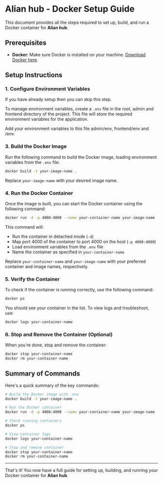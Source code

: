 
# Alian hub - Docker Setup Guide

This document provides all the steps required to set up, build, and run a Docker container for **Alian hub**.

## Prerequisites

- **Docker**: Make sure Docker is installed on your machine. [Download Docker here](https://docs.docker.com/get-docker/).

## Setup Instructions

### 1. Configure Environment Variables

If you have already setup then you can skip this step.

To manage environment variables, create a `.env` file in the root, admin and frontend directory of the project. This file will store the required environment variables for the application.

Add your environment variables to this file admin/env, frontend/env and /env.

### 3. Build the Docker Image

Run the following command to build the Docker image, loading environment variables from the `.env` file:

```bash
docker build -t your-image-name .
```

Replace `your-image-name` with your desired image name.

### 4. Run the Docker Container

Once the image is built, you can start the Docker container using the following command:

```bash
docker run -d -p 4000:4000 --name your-container-name your-image-name
```

This command will:

- Run the container in detached mode (`-d`)
- Map port 4000 of the container to port 4000 on the host (`-p 4000:4000`)
- Load environment variables from the `.env` file
- Name the container as specified in `your-container-name`

Replace `your-container-name` and `your-image-name` with your preferred container and image names, respectively.

### 5. Verify the Container

To check if the container is running correctly, use the following command:

```bash
docker ps
```

You should see your container in the list. To view logs and troubleshoot, use:

```bash
docker logs your-container-name
```

### 6. Stop and Remove the Container (Optional)

When you're done, stop and remove the container:

```bash
docker stop your-container-name
docker rm your-container-name
```

## Summary of Commands

Here's a quick summary of the key commands:

```bash
# Build the Docker image with .env
docker build -t your-image-name .

# Run the Docker container
docker run -d -p 4000:4000 --name your-container-name your-image-name

# Check running containers
docker ps

# View container logs
docker logs your-container-name

# Stop and remove container
docker stop your-container-name
docker rm your-container-name
```

---

That's it! You now have a full guide for setting up, building, and running your Docker container for **Alian hub**.
